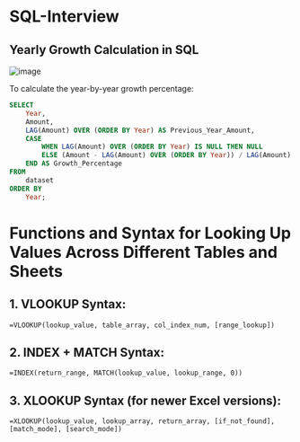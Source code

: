 # SQL-Interview

## Yearly Growth Calculation in SQL

![image](https://github.com/user-attachments/assets/5232184b-cade-44ad-8d6c-011ffb8185bd)

To calculate the year-by-year growth percentage:

```sql
SELECT 
    Year,
    Amount,
    LAG(Amount) OVER (ORDER BY Year) AS Previous_Year_Amount,
    CASE 
        WHEN LAG(Amount) OVER (ORDER BY Year) IS NULL THEN NULL 
        ELSE (Amount - LAG(Amount) OVER (ORDER BY Year)) / LAG(Amount) OVER (ORDER BY Year) * 100 
    END AS Growth_Percentage
FROM 
    dataset
ORDER BY 
    Year;
```

# Functions and Syntax for Looking Up Values Across Different Tables and Sheets

## 1. VLOOKUP Syntax:

```excel
=VLOOKUP(lookup_value, table_array, col_index_num, [range_lookup])
```
## 2. INDEX + MATCH Syntax:
```excel
=INDEX(return_range, MATCH(lookup_value, lookup_range, 0))
```
## 3. XLOOKUP Syntax (for newer Excel versions):
```excel
=XLOOKUP(lookup_value, lookup_array, return_array, [if_not_found], [match_mode], [search_mode])
